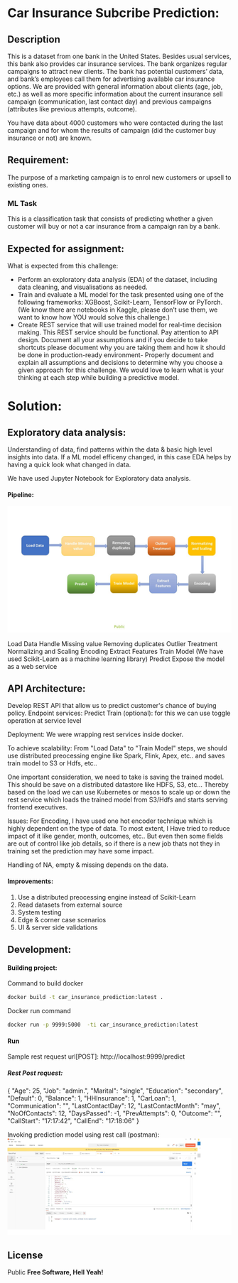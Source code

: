 # Car Insurance Subcribe Prediction:  
## Description
This is a dataset from one bank in the United States. Besides usual services, this bank also provides car insurance services. The bank organizes regular campaigns to attract new clients. The bank has potential customers’ data, and bank’s employees call them for advertising available car insurance options. We are provided with general information about clients (age, job, etc.) as well as more specific information about the current insurance sell campaign (communication, last contact day) and previous campaigns (attributes like previous attempts, outcome).

You have data about 4000 customers who were contacted during the last campaign and for whom the results of campaign (did the customer buy insurance or not) are known.

## Requirement:
The purpose of a marketing campaign is to enrol new customers or upsell to existing ones. 

### ML Task
This is a classification task that consists of predicting whether a given customer will buy or not a car insurance from a campaign ran by a bank.

## Expected for assignment:
What is expected from this challenge:
- Perform an exploratory data analysis (EDA) of the dataset, including data cleaning, and visualisations as needed.
- Train and evaluate a ML model for the task presented using one of the following frameworks:
XGBoost, Scikit-Learn, TensorFlow or PyTorch. (We know there are notebooks in Kaggle, please don’t use them, we want to know how YOU would solve this challenge.) 
- Create REST service that will use trained model for real-time decision making. This REST service should be functional. Pay attention to API design. Document all your assumptions and if you decide to take shortcuts please document why you are taking them and how it should be done in production-ready environment- Properly document and explain all assumptions and decisions to determine why you choose a given approach for this challenge. We would love to learn what is your thinking at each step while building a predictive model.

# Solution: 

## Exploratory data analysis:

Understanding of data, find patterns within the data & basic high level insights into data.
If a ML model efficeny changed, in this case EDA helps by having a quick look what changed in data.

We have used Jupyter Notebook for Exploratory data analysis.

#### Pipeline:
![Alt text](docs/images/pipeline_flow.jpg)

Load Data
Handle Missing value
Removing duplicates
Outlier Treatment
Normalizing and Scaling
Encoding
Extract Features
Train Model (We have used Scikit-Learn as a machine learning library) 
Predict
Expose the model as a web service

## API Architecture:
Develop REST API that allow us to predict customer's chance of buying policy. 
Endpoint services:
Predict
Train (optional): for this we can use toggle operation at service level

Deployment:
We were wrapping rest services inside docker.

To achieve scalability:
From "Load Data" to "Train Model" steps, we should use distributed preocessing engine like Spark, Flink, Apex, etc.. and saves train model to S3 or Hdfs, etc..

One important consideration, we need to take is saving the trained model. This should be save on a distributed datastore like HDFS, S3, etc... Thereby based on the load we can use Kubernetes or mesos to scale up or down the rest service which loads the trained model from S3/Hdfs and starts serving frontend executives.

Issues:
For Encoding, I have used one hot encoder technique which is highly dependent on the type of data. To most extent, I Have tried to reduce impact of it like gender, month, outcomes, etc.. But even then some fields are out of control like job details, so if there is a new job thats not they in training set the prediction may have some impact.

Handling of NA, empty & missing depends on the data.

#### Improvements:
1. Use a distributed preocessing engine instead of Scikit-Learn
2. Read datasets from external source
3. System testing
4. Edge & corner case scenarios
5. UI & server side validations

## Development:

#### Building project:
Command to build docker

```sh
docker build -t car_insurance_prediction:latest .
```

Docker run command

```sh
docker run -p 9999:5000  -ti car_insurance_prediction:latest
```

#### Run 

Sample rest request url[POST]: http://localhost:9999/predict

##### Rest Post request:

{
   "Age": 25,
   "Job": "admin.",
   "Marital": "single",
   "Education": "secondary",
   "Default": 0,
   "Balance": 1,
   "HHInsurance": 1,
   "CarLoan": 1,
   "Communication": "",
   "LastContactDay": 12,
   "LastContactMonth": "may",
   "NoOfContacts": 12,
   "DaysPassed": -1,
   "PrevAttempts": 0,
   "Outcome": "",
   "CallStart": "17:17:42",
   "CallEnd": "17:18:06"
}

Invoking prediction model using rest call (postman):
![Alt text](/docs/images/successful_invoke_of_model.jpg)

## License

Public
**Free Software, Hell Yeah!**
